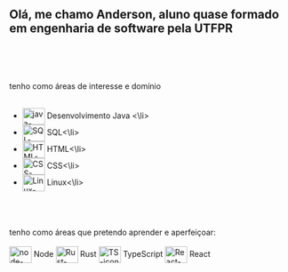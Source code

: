 ## Olá, me chamo Anderson, aluno quase formado em engenharia de software pela UTFPR
<br><br><br>
<div>
  tenho como áreas de interesse e domínio
  <div style="display: inline-grid"><br>
    <ul class={list-style: none}>
    <li> <img align="center" alt="java-icon" height="30" width="40"  src="https://cdn.jsdelivr.net/gh/devicons/devicon/icons/java/java-original-wordmark.svg" /> Desenvolvimento Java <\li>
    <li><img align="center" alt="SQL-icon" height="30" width="40" src="https://cdn.jsdelivr.net/gh/devicons/devicon/icons/mysql/mysql-original-wordmark.svg" /> SQL<\li>
     <li><img align="center" alt="HTML-icon" height="30" width="40" src="https://cdn.jsdelivr.net/gh/devicons/devicon/icons/html5/html5-plain.svg" /> HTML<\li>
     <li><img align="center" alt="CSS-icon" height="30" width="40" src="https://cdn.jsdelivr.net/gh/devicons/devicon/icons/css3/css3-plain.svg" /> CSS<\li>
     <li><img align="center" alt="Linux-icon" height="30" width="40"  src="https://cdn.jsdelivr.net/gh/devicons/devicon/icons/linux/linux-original.svg" /> Linux<\li>
    </ul>
      </div>
  </div>
  <div><br><br><br>
  tenho como áreas que pretendo aprender e aperfeiçoar:
  <div style="display: column"><br>
     <img align="center" alt="node-icon" height="30" width="40" src="https://cdn.jsdelivr.net/gh/devicons/devicon/icons/nodejs/nodejs-plain.svg" /> Node 
     <img align="center" alt="Rust-icon" height="30" width="40" src="https://cdn.jsdelivr.net/gh/devicons/devicon/icons/rust/rust-plain.svg" /> Rust
     <img align="center" alt="TS-icon" height="30" width="40" src="https://cdn.jsdelivr.net/gh/devicons/devicon/icons/typescript/typescript-plain.svg" /> TypeScript
     <img align="center" alt="React-icon" height="30" width="40" src="https://cdn.jsdelivr.net/gh/devicons/devicon/icons/react/react-original-wordmark.svg" /> React
  </div>
  </div>

  

<!--
**AndersonFBD/AndersonFBD** is a ✨ _special_ ✨ repository because its `README.md` (this file) appears on your GitHub profile.

Here are some ideas to get you started:

- 🔭 I’m currently working on ...
- 🌱 I’m currently learning ...
- 👯 I’m looking to collaborate on ...
- 🤔 I’m looking for help with ...
- 💬 Ask me about ...
- 📫 How to reach me: ...
- 😄 Pronouns: ...
- ⚡ Fun fact: ...
-->
